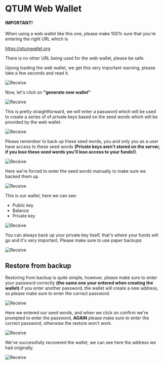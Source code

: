 # QTUM Web Wallet

#### IMPORTANT!

When using a web wallet like this one, please make 100% sure that you're entering the right URL which is

https://qtumwallet.org

There is no other URL being used for the web wallet, please be safe.



Upong loading the web wallet, we get this very important warning, please take a few seconds and read it.

![Receive](1.jpg)



Now, let's click on **"generate new wallet"**

![Receive](2.jpg)



This is pretty straightforward, we will enter a password which will be used to create a series of of private keys based on the seed words which will be provided by the web wallet.

![Receive](3.jpg)

Please remember to back up these seed words, you and only you as a user have access to these seed words **(Private keys aren't stored on the server, if you lose these seed words you'll lose access to your funds!)**.

![Receive](4.jpg)

Here we're forced to enter the seed words manually to make sure we backed them up

![Receive](5.jpg)

This is our wallet, here we can see:

- Public key
- Balance
- Private key

![Receive](6.jpg)

You can always back up your private key itself, that's where your funds will go and it's very important. Please make sure to use paper backups

![Receive](7.jpg)



## Restore from backup



Restoring from backup is quite simple, however, please make sure to enter your password correctly **(the same one your entered when creating the wallet)** if you enter another password, the wallet will create a new address, so please make sure to enter the correct password.



![Receive](10.jpg)



Here we entered our seed words, and when we click on confirm we're prompted to enter the password, **AGAIN** please make sure to enter the correct password, otherwise the restore won't work.



![Receive](11.jpg)



We've successfully recovered the wallet, we can see here the address we had originally.

![Receive](12.jpg)
